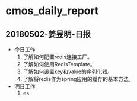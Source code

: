 # cmos_daily_report

## 20180502-姜昱明-日报
- 今日工作
    1. 了解如何配置redis连接工厂。
    2. 了解如何使用RedisTemplate。
    3. 了解如何设置key和value的序列化器。
    4. 了解将redis作为spring应用的缓存的基本方法。
- 明日工作
    1. es





